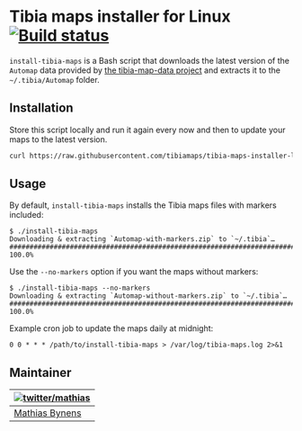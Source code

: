 # Tibia maps installer for Linux [![Build status](https://travis-ci.org/tibiamaps/tibia-maps-installer-linux.svg)](https://travis-ci.org/tibiamaps/tibia-maps-installer-linux)

`install-tibia-maps` is a Bash script that downloads the latest version of the `Automap` data provided by [the tibia-map-data project](https://github.com/tibiamaps/tibia-map-data) and extracts it to the `~/.tibia/Automap` folder.

## Installation

Store this script locally and run it again every now and then to update your maps to the latest version.

```sh
curl https://raw.githubusercontent.com/tibiamaps/tibia-maps-installer-linux/master/install-tibia-maps > ~/bin/install-tibia-maps; chmod +x ~/bin/install-tibia-maps
```

## Usage

By default, `install-tibia-maps` installs the Tibia maps files with markers included:

```
$ ./install-tibia-maps
Downloading & extracting `Automap-with-markers.zip` to `~/.tibia`…
######################################################################## 100.0%
```

Use the `--no-markers` option if you want the maps without markers:

```
$ ./install-tibia-maps --no-markers
Downloading & extracting `Automap-without-markers.zip` to `~/.tibia`…
######################################################################## 100.0%
```

Example cron job to update the maps daily at midnight:

```cron
0 0 * * * /path/to/install-tibia-maps > /var/log/tibia-maps.log 2>&1
```

## Maintainer

| [![twitter/mathias](https://gravatar.com/avatar/24e08a9ea84deb17ae121074d0f17125?s=70)](https://twitter.com/mathias "Follow @mathias on Twitter") |
|---|
| [Mathias Bynens](https://mathiasbynens.be/) |
